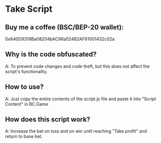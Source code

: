# Take Script

## Buy me a coffee (BSC/BEP-20 wallet):
0x640D9319Ba08204bAC96a52482AF61001432c02a

## Why is the code obfuscated?
A: To prevent code changes and code theft, but this does not affect the script's functionality.

## How to use?
A: Just copy the entire contents of the script.js file and paste it into "Script Content" in BC.Game

## How does this script work?
A: Increase the bet on loss and on win until reaching "Take profit" and return to base bet.
